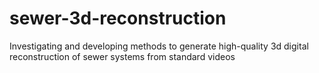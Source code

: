 # sewer-3d-reconstruction
Investigating and developing methods to generate high-quality 3d digital reconstruction of sewer systems from standard videos

